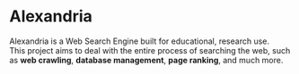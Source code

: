 Alexandria
=============

Alexandria is a Web Search Engine built for educational, research use.  
This project aims to deal with the entire process of searching the web, such as 
**web crawling**, **database management**, **page ranking**, and much more. 
